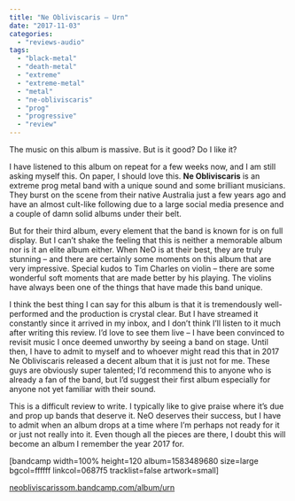 ```yaml
---
title: "Ne Obliviscaris – Urn"
date: "2017-11-03"
categories: 
  - "reviews-audio"
tags: 
  - "black-metal"
  - "death-metal"
  - "extreme"
  - "extreme-metal"
  - "metal"
  - "ne-obliviscaris"
  - "prog"
  - "progressive"
  - "review"
---
```


The music on this album is massive. But is it good? Do I like it?

I have listened to this album on repeat for a few weeks now, and I am still asking myself this. On paper, I should love this. **Ne Obliviscaris** is an extreme prog metal band with a unique sound and some brilliant musicians. They burst on the scene from their native Australia just a few years ago and have an almost cult-like following due to a large social media presence and a couple of damn solid albums under their belt.

But for their third album, every element that the band is known for is on full display. But I can’t shake the feeling that this is neither a memorable album nor is it an elite album either. When NeO is at their best, they are truly stunning – and there are certainly some moments on this album that are very impressive. Special kudos to Tim Charles on violin – there are some wonderful soft moments that are made better by his playing. The violins have always been one of the things that have made this band unique.

I think the best thing I can say for this album is that it is tremendously well-performed and the production is crystal clear. But I have streamed it constantly since it arrived in my inbox, and I don’t think I’ll listen to it much after writing this review. I’d love to see them live – I have been convinced to revisit music I once deemed unworthy by seeing a band on stage. Until then, I have to admit to myself and to whoever might read this that in 2017 Ne Obliviscaris released a decent album that it is just not for me. These guys are obviously super talented; I’d recommend this to anyone who is already a fan of the band, but I’d suggest their first album especially for anyone not yet familiar with their sound.

This is a difficult review to write. I typically like to give praise where it’s due and prop up bands that deserve it. NeO deserves their success, but I have to admit when an album drops at a time where I’m perhaps not ready for it or just not really into it. Even though all the pieces are there, I doubt this will become an album I remember the year 2017 for.

\[bandcamp width=100% height=120 album=1583489680 size=large bgcol=ffffff linkcol=0687f5 tracklist=false artwork=small\]

[neobliviscarissom.bandcamp.com/album/urn](https://neobliviscarissom.bandcamp.com/album/urn)
